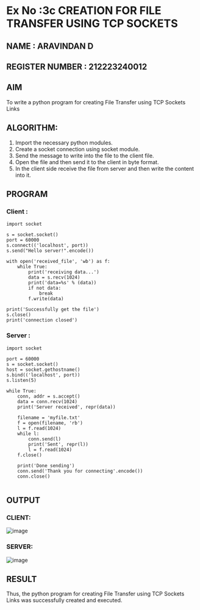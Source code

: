 # Ex No :3c  CREATION FOR FILE TRANSFER USING TCP SOCKETS
## NAME : ARAVINDAN D
## REGISTER NUMBER : 212223240012
## AIM
To write a python program for creating File Transfer using TCP Sockets Links
## ALGORITHM:
1. Import the necessary python modules.
2. Create a socket connection using socket module.
3. Send the message to write into the file to the client file.
4. Open the file and then send it to the client in byte format.
5. In the client side receive the file from server and then write the content into it.
## PROGRAM
### Client :
```
import socket

s = socket.socket()
port = 60000
s.connect(('localhost', port))
s.send("Hello server!".encode())

with open('received_file', 'wb') as f:
    while True:
        print('receiving data...')
        data = s.recv(1024)
        print('data=%s' % (data))
        if not data:
            break
        f.write(data)

print('Successfully get the file')
s.close()
print('connection closed')

```
### Server :

```
import socket

port = 60000
s = socket.socket()
host = socket.gethostname()
s.bind(('localhost', port))
s.listen(5)

while True:
    conn, addr = s.accept()
    data = conn.recv(1024)
    print('Server received', repr(data))

    filename = 'myfile.txt'
    f = open(filename, 'rb')
    l = f.read(1024)
    while l:
        conn.send(l)
        print('Sent', repr(l))
        l = f.read(1024)
    f.close()

    print('Done sending')
    conn.send('Thank you for connecting'.encode())
    conn.close()


```

## OUTPUT
### CLIENT:
![image](https://github.com/c-sanjay/3c.FILE_TRANSFER_USING_TCP_SOCKETS/assets/147139405/45b8f934-21b9-41f3-8481-040fdee14020)
### SERVER:
![image](https://github.com/c-sanjay/3c.FILE_TRANSFER_USING_TCP_SOCKETS/assets/147139405/163695d0-0fa5-4d6d-890a-433ffbc6aa00)

## RESULT
Thus, the python program for creating File Transfer using TCP Sockets Links was 
successfully created and executed.
